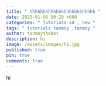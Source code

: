 ```yaml
---
title: " hhhhhhhhhhhhhhhhhhhhhhhhh "
date: 2025-01-06 00:29 +600
categories: " Tutorials sd , new "
tags: " tutorials tanmoy ,tanmoy "
author: tanmoythebot
description: hi
image: /assets/images/hi.jpg
published: true
pin: true
comments: true
---
```

hi